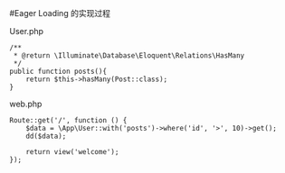 #Eager Loading 的实现过程

User.php
```
/**
 * @return \Illuminate\Database\Eloquent\Relations\HasMany
 */
public function posts(){
    return $this->hasMany(Post::class);
}
```

web.php
```
Route::get('/', function () {
    $data = \App\User::with('posts')->where('id', '>', 10)->get();
    dd($data);
    
    return view('welcome');
});
```


